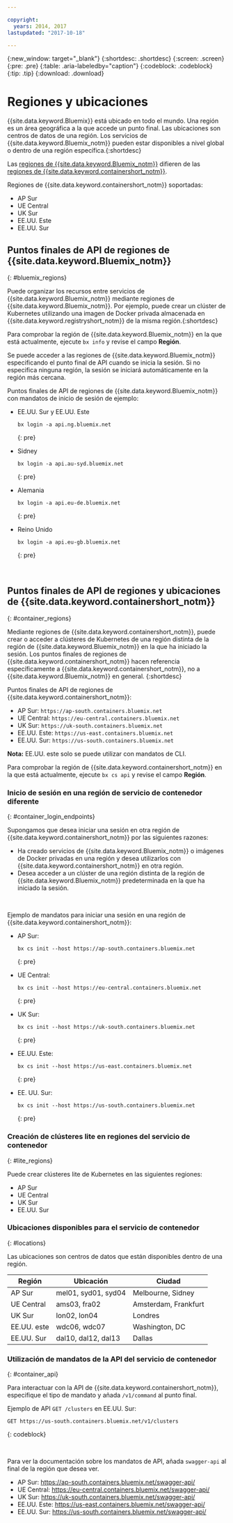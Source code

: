 ```yaml
---

copyright:
  years: 2014, 2017
lastupdated: "2017-10-18"

---
```


{:new_window: target="_blank"}
{:shortdesc: .shortdesc}
{:screen: .screen}
{:pre: .pre}
{:table: .aria-labeledby="caption"}
{:codeblock: .codeblock}
{:tip: .tip}
{:download: .download}

# Regiones y ubicaciones
{{site.data.keyword.Bluemix}} está ubicado en todo el mundo. Una región es un área geográfica a la que accede un punto final. Las ubicaciones son centros de datos de una región. Los servicios de {{site.data.keyword.Bluemix_notm}} pueden estar disponibles a nivel global o dentro de una región específica.{:shortdesc}

Las [regiones de {{site.data.keyword.Bluemix_notm}}](#bluemix_regions) difieren de las [regiones de {{site.data.keyword.containershort_notm}}](#container_regions).

Regiones de {{site.data.keyword.containershort_notm}} soportadas: 
  * AP Sur
  * UE Central
  * UK Sur
  * EE.UU. Este
  * EE.UU. Sur

## Puntos finales de API de regiones de {{site.data.keyword.Bluemix_notm}}
{: #bluemix_regions}

Puede organizar los recursos entre servicios de {{site.data.keyword.Bluemix_notm}} mediante regiones de {{site.data.keyword.Bluemix_notm}}. Por ejemplo, puede crear un clúster de Kubernetes utilizando una imagen de Docker privada almacenada en {{site.data.keyword.registryshort_notm}} de la misma región.{:shortdesc}

Para comprobar la región de {{site.data.keyword.Bluemix_notm}} en la que está actualmente, ejecute `bx info` y revise el campo **Región**. 

Se puede acceder a las regiones de {{site.data.keyword.Bluemix_notm}} especificando el punto final de API cuando se inicia la sesión. Si no especifica ninguna región, la sesión se iniciará automáticamente en la región más cercana.

Puntos finales de API de regiones de {{site.data.keyword.Bluemix_notm}} con mandatos de inicio de sesión de ejemplo:

  * EE.UU. Sur y EE.UU. Este
      ```
      bx login -a api.ng.bluemix.net
      ```
      {: pre}

  * Sidney
      ```
      bx login -a api.au-syd.bluemix.net
      ```
      {: pre}

  * Alemania
      ```
      bx login -a api.eu-de.bluemix.net
      ```
      {: pre}

  * Reino Unido
      ```
      bx login -a api.eu-gb.bluemix.net
      ```
      {: pre}



<br />


## Puntos finales de API de regiones y ubicaciones de {{site.data.keyword.containershort_notm}}
{: #container_regions}

Mediante regiones de {{site.data.keyword.containershort_notm}}, puede crear o acceder a clústeres de Kubernetes de una región distinta de la región de {{site.data.keyword.Bluemix_notm}} en la que ha iniciado la sesión. Los puntos finales de regiones de {{site.data.keyword.containershort_notm}} hacen referencia específicamente a {{site.data.keyword.containershort_notm}}, no a {{site.data.keyword.Bluemix_notm}} en general. {:shortdesc}

Puntos finales de API de regiones de {{site.data.keyword.containershort_notm}}:
  * AP Sur: `https://ap-south.containers.bluemix.net`
  * UE Central: `https://eu-central.containers.bluemix.net`
  * UK Sur: `https://uk-south.containers.bluemix.net`
  * EE.UU. Este: `https://us-east.containers.bluemix.net`
  * EE.UU. Sur: `https://us-south.containers.bluemix.net`

**Nota:** EE.UU. este solo se puede utilizar con mandatos de CLI. 

Para comprobar la región de {{site.data.keyword.containershort_notm}} en la que está actualmente, ejecute `bx cs api` y revise el campo **Región**. 

### Inicio de sesión en una región de servicio de contenedor diferente
{: #container_login_endpoints}

Supongamos que desea iniciar una sesión en otra región de {{site.data.keyword.containershort_notm}} por las siguientes razones:
  * Ha creado servicios de {{site.data.keyword.Bluemix_notm}} o imágenes de Docker privadas en una región y desea utilizarlos con {{site.data.keyword.containershort_notm}} en otra región.
  * Desea acceder a un clúster de una región distinta de la región de {{site.data.keyword.Bluemix_notm}} predeterminada en la que ha iniciado la sesión.

</br>

Ejemplo de mandatos para iniciar una sesión en una región de {{site.data.keyword.containershort_notm}}:
  * AP Sur:
    ```
    bx cs init --host https://ap-south.containers.bluemix.net
    ```
    {: pre}

  * UE Central:
    ```
    bx cs init --host https://eu-central.containers.bluemix.net
    ```
    {: pre}

  * UK Sur: 
    ```
    bx cs init --host https://uk-south.containers.bluemix.net
    ```
    {: pre}

  * EE.UU. Este:
    ```
    bx cs init --host https://us-east.containers.bluemix.net
    ```
    {: pre}

  * EE. UU. Sur:
    ```
    bx cs init --host https://us-south.containers.bluemix.net
    ```
    {: pre}

### Creación de clústeres lite en regiones del servicio de contenedor
{: #lite_regions}

Puede crear clústeres lite de Kubernetes en las siguientes regiones:
  * AP Sur
  * UE Central
  * UK Sur
  * EE.UU. Sur

### Ubicaciones disponibles para el servicio de contenedor
{: #locations}

Las ubicaciones son centros de datos que están disponibles dentro de una región.

  | Región | Ubicación | Ciudad|
  |--------|----------|------|
  | AP Sur| mel01, syd01, syd04        | Melbourne, Sidney |
  | UE Central| ams03, fra02        | Amsterdam, Frankfurt |
  | UK Sur| lon02, lon04         | Londres |
  | EE.UU. este| wdc06, wdc07        | Washington, DC |
  | EE.UU. Sur     | dal10, dal12, dal13       | Dallas |

### Utilización de mandatos de la API del servicio de contenedor
{: #container_api}

Para interactuar con la API de {{site.data.keyword.containershort_notm}}, especifique el tipo de mandato y añada `/v1/command` al punto final.

Ejemplo de API `GET /clusters` en EE.UU. Sur: 
  ```
  GET https://us-south.containers.bluemix.net/v1/clusters
  ```
  {: codeblock}

</br>

Para ver la documentación sobre los mandatos de API, añada `swagger-api` al final de la región que desea ver.
  * AP Sur: https://ap-south.containers.bluemix.net/swagger-api/
  * UE Central: https://eu-central.containers.bluemix.net/swagger-api/
  * UK Sur: https://uk-south.containers.bluemix.net/swagger-api/
  * EE.UU. Este: https://us-east.containers.bluemix.net/swagger-api/
  * EE.UU. Sur: https://us-south.containers.bluemix.net/swagger-api/
